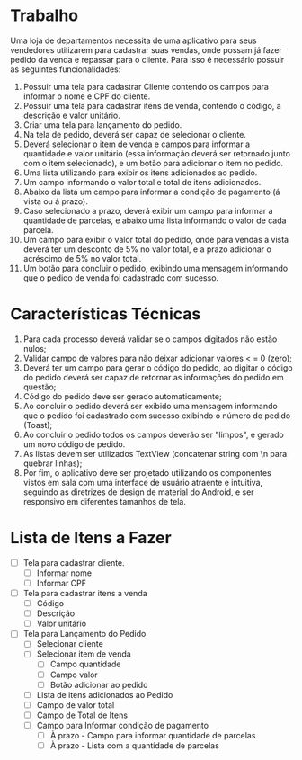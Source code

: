 # Trabalho

Uma loja de departamentos necessita de uma aplicativo para seus vendedores
utilizarem para cadastrar suas vendas, onde possam já fazer pedido da venda e repassar
para o cliente. Para isso é necessário possuir as seguintes funcionalidades:

1.   Possuir uma tela para cadastrar Cliente contendo os campos para informar o nome e         CPF do cliente.
2.   Possuir uma tela para cadastrar itens de venda, contendo o código, a descrição e valor       unitário.
3.   Criar uma tela para lançamento do pedido.
4.   Na tela de pedido, deverá ser capaz de selecionar o cliente.
5.   Deverá selecionar o item de venda e campos para informar a quantidade e valor unitário   (essa informação deverá ser retornado junto com o item selecionado), e um botão para     adicionar o item no pedido.
6.   Uma lista utilizando para exibir os itens adicionados ao pedido.
7.   Um campo informando o valor total e total de itens adicionados.
8.   Abaixo da lista um campo para informar a condição de pagamento (á vista ou á prazo).
9.   Caso selecionado a prazo, deverá exibir um campo para informar a quantidade de              parcelas, e abaixo uma lista informando o valor de cada parcela.
10. Um campo para exibir o valor total do pedido, onde para vendas a vista deverá ter um desconto de 5% no valor total, e a prazo adicionar o acréscimo de 5% no valor total.
11. Um botão para concluir o pedido, exibindo uma mensagem informando que o pedido de venda foi cadastrado com sucesso.

# Características Técnicas

1. Para cada processo deverá validar se o campos digitados não estão nulos;
2. Validar campo de valores para não deixar adicionar valores < = 0 (zero);
3. Deverá ter um campo para gerar o código do pedido, ao digitar o código do
pedido deverá ser capaz de retornar as informações do pedido em questão;
4. Código do pedido deve ser gerado automaticamente;
5. Ao concluir o pedido deverá ser exibido uma mensagem informando que o
pedido foi cadastrado com sucesso exibindo o número do pedido (Toast);
6. Ao concluir o pedido todos os campos deverão ser "limpos", e gerado um novo
código de pedido.
7. As listas devem ser utilizados TextView (concatenar string com \n para quebrar
linhas);
8. Por fim, o aplicativo deve ser projetado utilizando os componentes vistos em
sala com uma interface de usuário atraente e intuitiva, seguindo as diretrizes
de design de material do Android, e ser responsivo em diferentes tamanhos de
tela.

# Lista de Itens a Fazer

- [ ] Tela para cadastrar cliente.
	- [ ] Informar nome
	- [ ] Informar CPF

- [ ] Tela para cadastrar itens a venda
	- [ ] Código
	- [ ] Descrição
	- [ ] Valor unitário

- [ ] Tela para Lançamento do Pedido
	- [ ] Selecionar cliente
	- [ ] Selecionar item de venda
		- [ ] Campo quantidade
		- [ ] Campo valor
		- [ ] Botão adicionar ao pedido
	- [ ] Lista de itens adicionados ao Pedido
	- [ ] Campo de valor total
	- [ ] Campo de Total de Itens
	- [ ] Campo para Informar condição de pagamento
		- [ ] À prazo - Campo para informar quantidade de parcelas
		- [ ] À prazo - Lista com a quantidade de parcelas